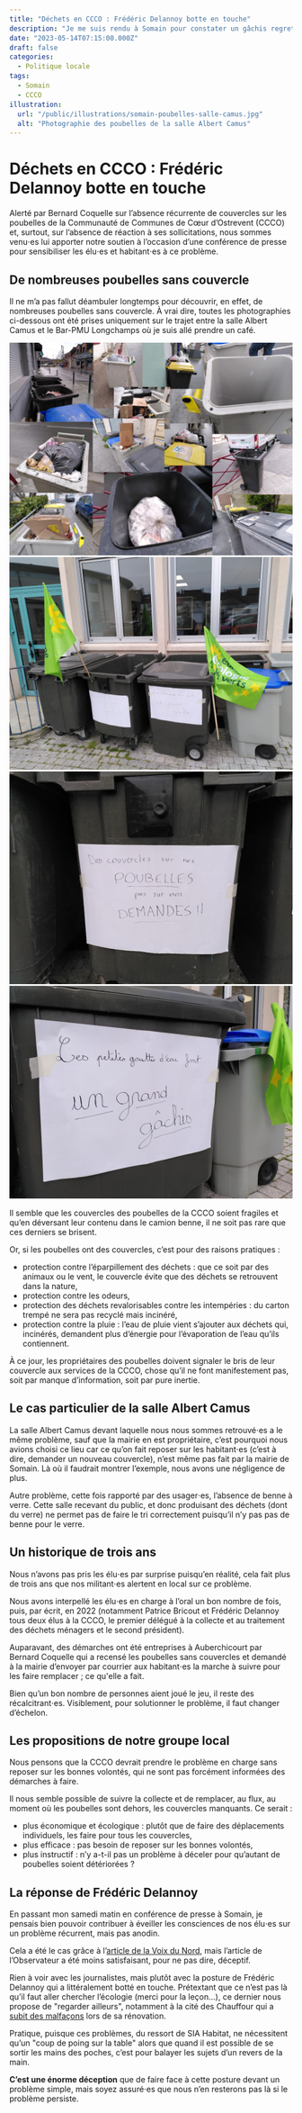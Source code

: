 ```yaml
---
title: "Déchets en CCCO : Frédéric Delannoy botte en touche"
description: "Je me suis rendu à Somain pour constater un gâchis regrettable, qui risque de perdurer."
date: "2023-05-14T07:15:00.000Z"
draft: false
categories:
  - Politique locale
tags:
  - Somain
  - CCCO
illustration:
  url: "/public/illustrations/somain-poubelles-salle-camus.jpg"
  alt: "Photographie des poubelles de la salle Albert Camus"
---
```


# Déchets en CCCO : Frédéric Delannoy botte en touche

Alerté par Bernard Coquelle sur l’absence récurrente de couvercles sur les poubelles de la Communauté de Communes de Cœur d’Ostrevent (CCCO) et, surtout, sur l’absence de réaction à ses sollicitations, nous sommes venu⋅es lui apporter notre soutien à l’occasion d’une conférence de presse pour sensibiliser les élu⋅es et habitant⋅es à ce problème.

## De nombreuses poubelles sans couvercle

Il ne m’a pas fallut déambuler longtemps pour découvrir, en effet, de nombreuses poubelles sans couvercle. À vrai dire, toutes les photographies ci-dessous ont été prises uniquement sur le trajet entre la salle Albert Camus et le Bar-PMU Longchamps où je suis allé prendre un café.

![Patchwork de photographies de poubelles sans couvercle](/public/illustrations/somain-poubelles-sans-couvercle.jpg)
![Photographie des poubelles de la salle Albert Camus](/public/illustrations/somain-poubelles-salle-camus.jpg)
![Affiche : "Les petites gouttes d’eau font les grands gâchis"](/public/illustrations/somain-poubelles-salle-camus-couvercles-demandes.jpg)
![Affiche : "Les petites gouttes d’eau font les grands gâchis"](/public/illustrations/somain-poubelles-salle-camus-gachis.jpg)

Il semble que les couvercles des poubelles de la CCCO soient fragiles et qu’en déversant leur contenu dans le camion benne, il ne soit pas rare que ces derniers se brisent.

Or, si les poubelles ont des couvercles, c’est pour des raisons pratiques :
- protection contre l’éparpillement des déchets : que ce soit par des animaux ou le vent, le couvercle évite que des déchets se retrouvent dans la nature,
- protection contre les odeurs,
- protection des déchets revalorisables contre les intempéries : du carton trempé ne sera pas recyclé mais incinéré,
- protection contre la pluie : l’eau de pluie vient s’ajouter aux déchets qui, incinérés, demandent plus d’énergie pour l’évaporation de l’eau qu’ils contiennent.

À ce jour, les propriétaires des poubelles doivent signaler le bris de leur couvercle aux services de la CCCO, chose qu’il ne font manifestement pas, soit par manque d’information, soit par pure inertie.

## Le cas particulier de la salle Albert Camus

La salle Albert Camus devant laquelle nous nous sommes retrouvé⋅es a le même problème, sauf que la mairie en est propriétaire, c’est pourquoi nous avions choisi ce lieu car ce qu’on fait reposer sur les habitant⋅es (c’est à dire, demander un nouveau couvercle), n’est même pas fait par la mairie de Somain. Là où il faudrait montrer l’exemple, nous avons une négligence de plus.

Autre problème, cette fois rapporté par des usager⋅es, l’absence de benne à verre. Cette salle recevant du public, et donc produisant des déchets (dont du verre) ne permet pas de faire le tri correctement puisqu’il n’y pas pas de benne pour le verre.

## Un historique de trois ans

Nous n’avons pas pris les élu⋅es par surprise puisqu’en réalité, cela fait plus de trois ans que nos militant⋅es alertent en local sur ce problème.

Nous avons interpellé les élu⋅es en charge à l’oral un bon nombre de fois, puis, par écrit, en 2022 (notamment Patrice Bricout et Frédéric Delannoy tous deux élus à la CCCO, le premier délégué à la collecte et au traitement des déchets ménagers et le second président).

Auparavant, des démarches ont été entreprises à Auberchicourt par Bernard Coquelle qui a recensé les poubelles sans couvercles et demandé à la mairie d’envoyer par courrier aux habitant⋅es la marche à suivre pour les faire remplacer ; ce qu'elle a fait.

Bien qu’un bon nombre de personnes aient joué le jeu, il reste des récalcitrant⋅es. Visiblement, pour solutionner le problème, il faut changer d’échelon.

## Les propositions de notre groupe local

Nous pensons que la CCCO devrait prendre le problème en charge sans reposer sur les bonnes volontés, qui ne sont pas forcément informées des démarches à faire.

Il nous semble possible de suivre la collecte et de remplacer, au flux, au moment où les poubelles sont dehors, les couvercles manquants. Ce serait :
- plus économique et écologique : plutôt que de faire des déplacements individuels, les faire pour tous les couvercles,
- plus efficace : pas besoin de reposer sur les bonnes volontés,
- plus instructif : n’y a-t-il pas un problème à déceler pour qu’autant de poubelles soient détériorées ?

## La réponse de Frédéric Delannoy

En passant mon samedi matin en conférence de presse à Somain, je pensais bien pouvoir contribuer à éveiller les consciences de nos élu⋅es sur un problème récurrent, mais pas anodin.

Cela a été le cas grâce à l’[article de la Voix du Nord](https://www.lavoixdunord.fr/1323237/article/2023-05-03/somain-les-couvercles-des-poubelles-sont-indispensables-pour-le-respect-du-tri), mais l’article de l’Observateur a été moins satisfaisant, pour ne pas dire, déceptif.

Rien à voir avec les journalistes, mais plutôt avec la posture de Frédéric Delannoy qui a littéralement botté en touche. Prétextant que ce n’est pas là qu’il faut aller chercher l’écologie (merci pour la leçon...), ce dernier nous propose de "regarder ailleurs", notamment à la cité des Chauffour qui a [subit des malfaçons](https://www.lobservateur.fr/somain-suite-aux-malfacons-cite-du-chauffour-le-maire-va-demander-des-comptes-au-bailleur/) lors de sa rénovation. 

Pratique, puisque ces problèmes, du ressort de SIA Habitat, ne nécessitent qu’un "coup de poing sur la table" alors que quand il est possible de se sortir les mains des poches, c’est pour balayer les sujets d’un revers de la main.

**C’est une énorme déception** que de faire face à cette posture devant un problème simple, mais soyez assuré⋅es que nous n’en resterons pas là si le problème persiste.
